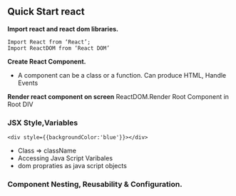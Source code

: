 ## Quick Start react


**Import react and react dom libraries.**
```  
Import React from ‘React’;
Import ReactDOM from ‘React DOM’

```
**Create React Component.**
* A component can be a class or  a function.
Can produce HTML,
Handle Events

**Render react component on screen**
ReactDOM.Render
Root Component in Root DIV

### JSX Style,Variables
```<div style={{backgroundColor:'blue'}}></div>```
* Class => className
* Accessing Java Script Varibales
*  dom propraties as java script objects

### Component Nesting, Reusability & Configuration.
